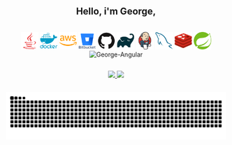 <div style="display: inline_block" align="center">
  <h2>Hello, i'm George,</h2>
  <br>
  
  <img class="center" alt="George-Java" height="40" width="40" src="https://raw.githubusercontent.com/devicons/devicon/master/icons/java/java-plain.svg">
  <img class="center" alt="George-Docker" height="40" width="40" src="https://raw.githubusercontent.com/devicons/devicon/master/icons/docker/docker-plain-wordmark.svg">
  <img class="center" alt="George-AWS" height="40" width="40" src="https://raw.githubusercontent.com/devicons/devicon/master/icons/amazonwebservices/amazonwebservices-plain-wordmark.svg">
  <img class="center" alt="George-BitBucket" height="40" width="40" src="https://raw.githubusercontent.com/devicons/devicon/master/icons/bitbucket/bitbucket-original-wordmark.svg">
  <img class="center" alt="George-Git" height="40" width="40" src="https://raw.githubusercontent.com/devicons/devicon/master/icons/github/github-original.svg">
  <img class="center" alt="George-Gradle" height="40" width="40" src="https://raw.githubusercontent.com/devicons/devicon/master/icons/gradle/gradle-plain.svg">
  <img class="center" alt="George-Jenkins" height="40" width="40" src="https://raw.githubusercontent.com/devicons/devicon/master/icons/jenkins/jenkins-original.svg">
  <img class="center" alt="George-MySQL" height="40" width="40" src="https://raw.githubusercontent.com/devicons/devicon/master/icons/mysql/mysql-plain.svg">
  <img class="center" alt="George-Redis" height="40" width="40" src="https://raw.githubusercontent.com/devicons/devicon/master/icons/redis/redis-original.svg">
  <img class="center" alt="George-Spring" height="40" width="40" src="https://raw.githubusercontent.com/devicons/devicon/master/icons/spring/spring-original.svg">
  <img class="center" alt="George-Angular" height="40" width="40" src="https://cdn.jsdelivr.net/gh/devicons/devicon/icons/angularjs/angularjs-original.svg">
</div>

##

<div style="display: inline_block" align="center">
  <a href="https://www.linkedin.com/in/george-souza/">
  <img class="center" height="160em" src="https://github-readme-stats.vercel.app/api?username=georgearaujo&show_icons=true&theme=tokyonight&include_all_commits=true&count_private=true&title_color=7720bd&bg_color=0c0214&text_color=dfc4f5"/>
  <img class="center" height="160em" src="https://github-readme-stats.vercel.app/api/top-langs/?username=georgearaujo&langs_count=5&title_color=7720bd&bg_color=0c0214&text_color=dfc4f5"/>
</div>
  
##

![Snake animation](https://github.com/georgearaujo/georgearaujo/blob/output/github-contribution-grid-snake.svg)

